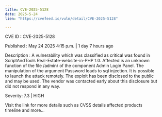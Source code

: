 ```yaml
---
title: CVE-2025-5128
date: 2025-5-24
lien: "https://cvefeed.io/vuln/detail/CVE-2025-5128"

---
```


CVE ID : CVE-2025-5128

Published :  May 24
2025
4:15 p.m. | 1 day
7 hours ago

Description : A vulnerability
which was classified as critical
was found in ScriptAndTools Real-Estate-website-in-PHP 1.0. Affected is an unknown function of the file /admin/ of the component Admin Login Panel. The manipulation of the argument Password leads to sql injection. It is possible to launch the attack remotely. The exploit has been disclosed to the public and may be used. The vendor was contacted early about this disclosure but did not respond in any way.

Severity: 7.3 | HIGH

Visit the link for more details
such as CVSS details
affected products
timeline
and more...
